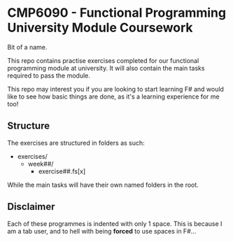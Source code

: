 # CMP6090 - Functional Programming University Module Coursework

Bit of a name.

This repo contains practise exercises completed for our functional programming
module at university. It will also contain the main tasks required to pass
the module.

This repo may interest you if you are looking to start learning F# and would
like to see how basic things are done, as it's a learning experience for me too!

## Structure

The exercises are structured in folders as such:

- exercises/
  - week##/
    - exercise##.fs[x]

While the main tasks will have their own named folders in the root.

## Disclaimer

Each of these programmes is indented with only 1 space. This is because I am a
tab user, and to hell with being **forced** to use spaces in F#...
